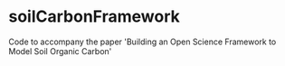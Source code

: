 # soilCarbonFramework
Code to accompany the paper 'Building an Open Science Framework to Model Soil Organic Carbon'
